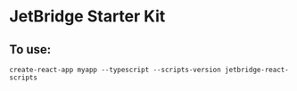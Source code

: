 # JetBridge Starter Kit

## To use:

`create-react-app myapp --typescript --scripts-version jetbridge-react-scripts`

